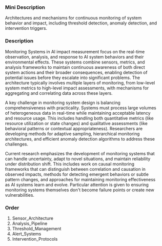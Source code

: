 ### Mini Description

Architectures and mechanisms for continuous monitoring of system behavior and impact, including threshold detection, anomaly detection, and intervention triggers.

### Description

Monitoring Systems in AI impact measurement focus on the real-time observation, analysis, and response to AI system behaviors and their environmental effects. These systems combine sensors, metrics, and analysis frameworks to maintain continuous awareness of both direct system actions and their broader consequences, enabling detection of potential issues before they escalate into significant problems. The architecture typically involves multiple layers of monitoring, from low-level system metrics to high-level impact assessments, with mechanisms for aggregating and correlating data across these layers.

A key challenge in monitoring system design is balancing comprehensiveness with practicality. Systems must process large volumes of heterogeneous data in real-time while maintaining acceptable latency and resource usage. This includes handling both quantitative metrics (like resource utilization or state changes) and qualitative assessments (like behavioral patterns or contextual appropriateness). Researchers are developing methods for adaptive sampling, hierarchical monitoring architectures, and efficient anomaly detection algorithms to address these challenges.

Current research emphasizes the development of monitoring systems that can handle uncertainty, adapt to novel situations, and maintain reliability under distribution shift. This includes work on causal monitoring frameworks that can distinguish between correlation and causation in observed impacts, methods for detecting emergent behaviors or subtle pattern changes, and approaches for maintaining monitoring effectiveness as AI systems learn and evolve. Particular attention is given to ensuring monitoring systems themselves don't become failure points or create new vulnerabilities.

### Order

1. Sensor_Architecture
2. Analysis_Pipeline
3. Threshold_Management
4. Alert_Systems
5. Intervention_Protocols
